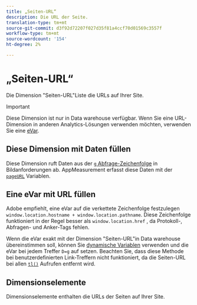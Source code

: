 ```yaml
---
title: „Seiten-URL“
description: Die URL der Seite.
translation-type: tm+mt
source-git-commit: d3f92d72207f027d35f81a4ccf70d01569c3557f
workflow-type: tm+mt
source-wordcount: '154'
ht-degree: 2%

---
```



# „Seiten-URL“

Die Dimension &quot;Seiten-URL&quot;Liste die URLs auf Ihrer Site.

>[!IMPORTANT]
>
>Diese Dimension ist nur in Data warehouse verfügbar. Wenn Sie eine URL-Dimension in anderen Analytics-Lösungen verwenden möchten, verwenden Sie eine [eVar](evar.md).

## Diese Dimension mit Daten füllen

Diese Dimension ruft Daten aus der [`g` Abfrage-Zeichenfolge](/help/implement/validate/query-parameters.md) in Bildanforderungen ab. AppMeasurement erfasst diese Daten mit der [`pageURL`](/help/implement/vars/page-vars/pageurl.md) Variablen.

## Eine eVar mit URL füllen

Adobe empfiehlt, eine eVar auf die verkettete Zeichenfolge festzulegen `window.location.hostname + window.location.pathname`. Diese Zeichenfolge funktioniert in der Regel besser als `window.location.href` , da Protokoll-, Abfragen- und Anker-Tags fehlen.

Wenn die eVar exakt mit der Dimension &quot;Seiten-URL&quot;in Data warehouse übereinstimmen soll, können Sie [dynamische Variablen](/help/implement/vars/page-vars/dynamic-variables.md) verwenden und die eVar bei jedem Treffer `D=g` auf setzen. Beachten Sie, dass diese Methode bei benutzerdefinierten Link-Treffern nicht funktioniert, da die Seiten-URL bei allen [`tl()`](/help/implement/vars/functions/tl-method.md) Aufrufen entfernt wird.

## Dimensionselemente

Dimensionselemente enthalten die URLs der Seiten auf Ihrer Site.
